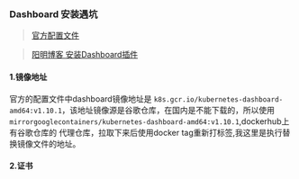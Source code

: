 ### Dashboard 安装遇坑
>[官方配置文件](https://raw.githubusercontent.com/kubernetes/dashboard/v1.10.1/src/deploy/recommended/kubernetes-dashboard.yaml)

>[阳明博客 安装Dashboard插件](https://www.qikqiak.com/k8s-book/docs/17.%E5%AE%89%E8%A3%85%20Dashboard%20%E6%8F%92%E4%BB%B6.html)

#### 1.镜像地址
官方的配置文件中dashboard镜像地址是
```k8s.gcr.io/kubernetes-dashboard-amd64:v1.10.1```，该地址镜像源是谷歌仓库，在国内是不能下载的，所以使用```mirrorgooglecontainers/kubernetes-dashboard-amd64:v1.10.1```,dockerhub上有谷歌仓库的
代理仓库，拉取下来后使用docker tag重新打标签,我这里是执行替换镜像文件的地址。

#### 2.证书
